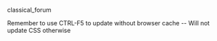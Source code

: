 classical_forum


Remember to use CTRL-F5 to update without browser cache
-- Will not update CSS otherwise